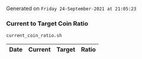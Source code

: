 Generated on `Friday 24-September-2021 at 21:05:23`

### Current to Target Coin Ratio
`current_coin_ratio.sh`

Date|Current|Target|Ratio
---|---|---|---

